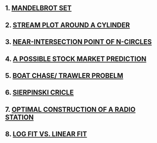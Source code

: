 ## 1. [MANDELBROT SET](https://www.desmos.com/calculator/gafvdax90c)

## 2. [STREAM PLOT AROUND A CYLINDER](https://www.desmos.com/calculator/km5pxgwwh0)

## 3. [NEAR-INTERSECTION POINT OF N-CIRCLES](https://www.desmos.com/calculator/gccnvpepuu)

## 4. [A POSSIBLE STOCK MARKET PREDICTION](https://www.desmos.com/calculator/rnnp1y0pih)

## 5. [BOAT CHASE/ TRAWLER PROBELM](https://www.desmos.com/calculator/kbzgahoxfu)

## 6. [SIERPINSKI CRICLE](https://www.desmos.com/calculator/d7n7vivmol)

## 7. [OPTIMAL CONSTRUCTION OF A RADIO STATION](https://www.desmos.com/calculator/vkkobnmhj7)

## 8. [LOG FIT VS. LINEAR FIT](https://www.desmos.com/calculator/3fofkgfw95)
